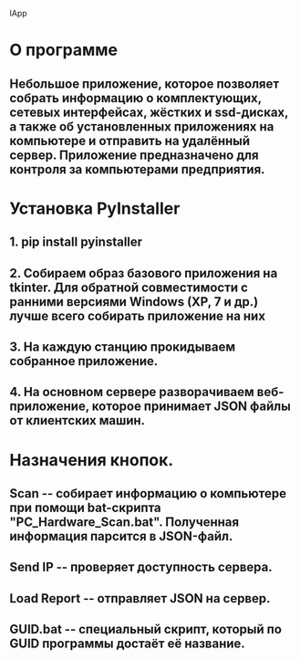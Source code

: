 IApp
# О программе
## Небольшое приложение, которое позволяет собрать информацию о комплектующих, сетевых интерфейсах, жёстких и ssd-дисках, а также об установленных приложениях на компьютере и отправить на удалённый сервер. Приложение предназначено для контроля за компьютерами предприятия.
# Установка PyInstaller
## 1. pip install pyinstaller
## 2. Собираем образ базового приложения на tkinter. Для обратной совместимости с ранними версиями Windows (XP, 7 и др.) лучше всего собирать приложение на них
## 3. На каждую станцию прокидываем собранное приложение. 
## 4. На основном сервере разворачиваем веб-приложение, которое принимает JSON файлы от клиентских машин.

# Назначения кнопок. 
## Scan -- собирает информацию о компьютере при помощи bat-скрипта "PC_Hardware_Scan.bat". Полученная информация парсится в JSON-файл.
## Send IP -- проверяет доступность сервера.
## Load Report -- отправляет JSON на сервер.

## GUID.bat -- специальный скрипт, который по GUID программы достаёт её название.


